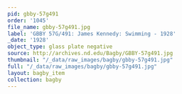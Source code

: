 ```yaml
---
pid: gbby-57g491
order: '1045'
file_name: gbby-57g491.jpg
label: 'GBBY 57G/491: James Kennedy: Swimming - 1928'
_date: '1928'
object_type: glass plate negative
source: http://archives.nd.edu/Bagby/GBBY-57g491.jpg
thumbnail: "/_data/raw_images/bagby/gbby-57g491.jpg"
full: "/_data/raw_images/bagby/gbby-57g491.jpg"
layout: bagby_item
collection: bagby
---
```

